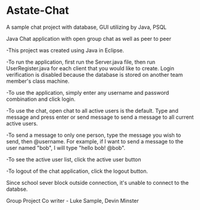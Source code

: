 # Astate-Chat
A sample chat project with database, GUI utilizing by Java, PSQL

Java Chat application with open group chat as well as peer to peer

-This project was created using Java in Eclipse.

-To run the application, first run the Server.java file, then run UserRegister.java for each client that you would like to create. Login verification is disabled because the database is stored on another team member's class machine.

-To use the application, simply enter any username and password combination and click login.

-To use the chat, open chat to all active users is the default. Type and message and press enter or send message to send a message to all current active users.

-To send a message to only one person, type the message you wish to send, then @username. For example, if I want to send a message to the user named "bob", I will type "hello bob! @bob".

-To see the active user list, click the active user button

-To logout of the chat application, click the logout button.

Since school sever block outside connection, it's unable to connect to the databse.

Group Project
Co writer - Luke Sample, Devin Minster

